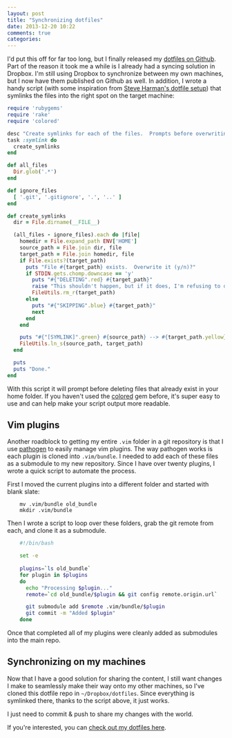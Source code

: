 ```yaml
---
layout: post
title: "Synchronizing dotfiles"
date: 2013-12-20 10:22
comments: true
categories: 
---
```


I'd put this off for far too long, but I finally released my [dotfiles on Github](https://github.com/subdigital/dotfiles).  Part of the reason it took me a while is I already had a syncing solution in Dropbox.  I'm still using Dropbox to synchronize between my own machines, but I now have them published on Github as well.  In addition, I wrote a handy script (with some inspiration from [Steve Harman's dotfile setup](https://github.com/stevenharman/config/blob/master/Rakefile)) that symlinks the files into the right spot on the target machine:

```ruby
require 'rubygems'
require 'rake'
require 'colored'

desc "Create symlinks for each of the files.  Prompts before overwriting"
task :symlink do
  create_symlinks
end

def all_files
  Dir.glob('.*')
end

def ignore_files
  [ '.git', '.gitignore', '.', '..' ]
end

def create_symlinks
  dir = File.dirname(__FILE__)

  (all_files - ignore_files).each do |file|
    homedir = File.expand_path ENV['HOME']
    source_path = File.join dir, file
    target_path = File.join homedir, file
    if File.exists?(target_path)
      puts "File #{target_path} exists.  Overwrite it (y/n)?"
      if STDIN.gets.chomp.downcase == 'y'
        puts "#{"DELETING".red} #{target_path}"
        raise "This shouldn't happen, but if it does, I'm refusing to delete /" if target_path == "/"
        FileUtils.rm_r(target_path)
      else
        puts "#{"SKIPPING".blue} #{target_path}"
        next
      end
    end

    puts "#{"[SYMLINK]".green} #{source_path} --> #{target_path.yellow}"
    FileUtils.ln_s(source_path, target_path)
  end

  puts
  puts "Done."
end
```

With this script it will prompt before deleting files that already exist in your home folder. If you haven't used the [colored](http://rubygems.org/gems/colored) gem before, it's super easy to use and can help make your script output more readable.

## Vim plugins

Another roadblock to getting my entire `.vim` folder in a git repository is that I use [pathogen](https://github.com/tpope/vim-pathogen) to easily manage vim plugins.  The way pathogen works is each plugin is cloned into `.vim/bundle`.  I needed to add each of these files as a submodule to my new repository.  Since I have over twenty plugins, I wrote a quick script to automate the process.

First I moved the current plugins into a different folder and started with blank slate:

```
    mv .vim/bundle old_bundle
    mkdir .vim/bundle
```

Then I wrote a script to loop over these folders, grab the git remote from each, and clone it as a submodule.

```bash
    #!/bin/bash

    set -e
    
    plugins=`ls old_bundle`
    for plugin in $plugins
    do
      echo "Processing $plugin..."
      remote=`cd old_bundle/$plugin && git config remote.origin.url`

      git submodule add $remote .vim/bundle/$plugin
      git commit -m "Added $plugin"
    done
```

Once that completed all of my plugins were cleanly added as submodules into the main repo.

## Synchronizing on my machines

Now that I have a good solution for sharing the content, I still want changes I make to seamlessly make their way onto my other machines, so I've cloned this dotfile repo in `~/Dropbox/dotfiles`.  Since everything is symlinked there, thanks to the script above, it just works.

I just need to commit & push to share my changes with the world.

If you're interested, you can [check out my dotfiles here](https://github.com/subdigital/dotfiles).


